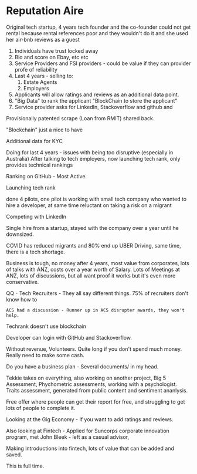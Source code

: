 # Reputation Aire

Original tech startup, 4 years tech founder and the co-founder could not get rental because rental references poor and they wouldn't do it and she used her air-bnb reviews as a guest

1. Individuals have trust locked away
2. Bio and score on Ebay, etc etc
3. Service Providers and FSI providers - could be value if they can provider profe of reliability
4. Last 4 years - selling to:
   1. Estate Agents
   2. Employers
5. Applicants will allow ratings and reviews as an additional data point.
6. "Big Data" to rank the applicant "BlockChain to store the applicant"
7. Service provider asks for LinkedIn, Stackoverflow and github and 


Provisionally patented scrape (Loan from RMIT) shared back.

"Blockchain" just a nice to have

Additional data for KYC

Doing for last 4 years - issues with being too disruptive (especially in Australia) After talking to tech employers, now launching tech rank, only provides technical rankings

Ranking on GitHub - Most Active.

Launching tech rank

done 4 pilots, one pilot is working with small tech company who wanted to hire a developer, at same time reluctant on taking a risk on a migrant

Competing with LinkedIn

Single hire from a startup, stayed with the company over a year until he downsized.

COVID has reduced migrants and 80% end up UBER Driving, same time, there is a tech shortage.

Business is tough, no money after 4 years, most value from corporates, lots of talks with ANZ, costs over a year worth of Salary. Lots of Meetings at ANZ, lots of discussions, but all want proof it works but it's even more conservative.

QQ - Tech Recruiters - They all say different things.
    75% of recruiters don't know how to 


    ACS had a discussion - Runner up in ACS disrupter awards, they won't help. 


Techrank doesn't use blockchain

Developer can login with GitHub and Stackoverflow.

Without revenue, Volunteers. Quite long if you don't spend much money. Really need to make some cash.

Do you have a business plan - Several documents/ in my head.

Tekkie takes on everything, also working on another project, Big 5 Assessment, Phychometric assessments, working with a psychologist. Traits assessment, generated from public content and sentiment ananlysis. 

Free offer where people can get their report for free, and struggling to get lots of people to complete it.

Looking at the Gig Economy - If you want to add ratings and reviews.

Also looking at Fintech - Applied for Suncorps corporate innovation program, met John Bleek - left as a casual advisor,

Making introductions into fintech, lots of value that can be added and saved.

This is full time.






